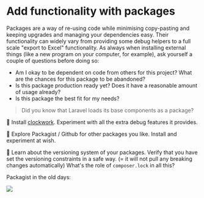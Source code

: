 # Add functionality with packages

Packages are a way of re-using code while minimising copy-pasting and keeping upgrades and managing your dependencies easy.
Their functionality can widely vary from providing some debug helpers to a full scale "export to Excel" functionality.
As always when installing external things (like a new program on your computer, for example), ask yourself a couple of questions before doing so:
- Am I okay to be dependent on code from others for this project? What are the chances for this package to be abandoned?
- Is this package production ready yet? Does it have a reasonable amount of usage already?
- Is this package the best fit for my needs?

> Did you know that Laravel loads its base components as a package?

🌱 Install [clockwork](https://github.com/itsgoingd/clockwork). Experiment with all the extra debug features it provides.

🌳 Explore Packagist / Github for other packages you like. Install and experiment at wish.

🌳 Learn about the versioning system of your packages. Verify that you have set the versioning constraints in a safe way. (= it will not pull any breaking changes automatically) What's the role of `composer.lock` in all this?

Packagist in the old days:

![](https://media.giphy.com/media/ubb8wK4rHQtKem9P3I/giphy.gif)